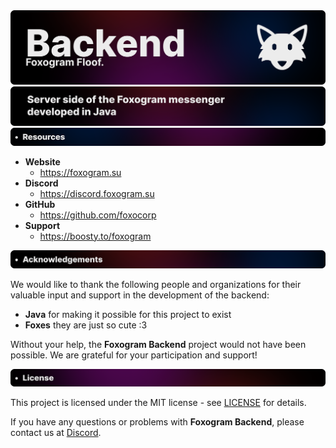 <img src=".github/assets/backend.png" alt="Foxogram Backend">
<img src=".github/assets/backend_desc.png" alt="Server side of the Foxogram messenger developed in Java">
<img src=".github/assets/backend_resources.png" alt="## Resources">

- **Website** 
  - https://foxogram.su
- **Discord** 
  - https://discord.foxogram.su
- **GitHub** 
  - https://github.com/foxocorp
- **Support** 
  - https://boosty.to/foxogram

<img src=".github/assets/backend_acknowledgements.png" alt="## Acknowledgements">

We would like to thank the following people and organizations for their valuable input and support in the development of the backend:

- **Java** for making it possible for this project to exist
- **Foxes** they are just so cute :3

Without your help, the **Foxogram Backend** project would not have been possible. We are grateful for your participation and support!

<img src=".github/assets/backend_license.png" alt="## License">

This project is licensed under the MIT license - see [LICENSE](LICENSE) for details.

If you have any questions or problems with **Foxogram Backend**, please contact us at [Discord](https://discord.foxogram.su).
